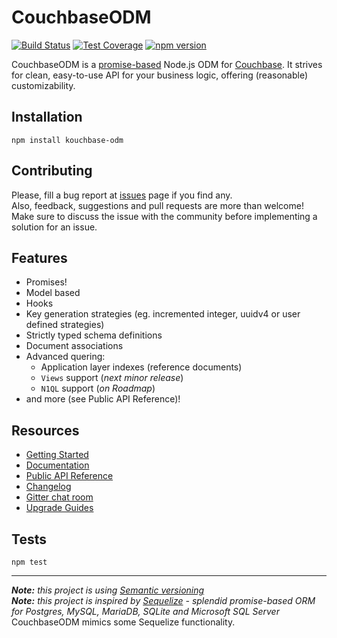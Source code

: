 # CouchbaseODM

[![Build Status](https://travis-ci.org/fogine/couchbase-odm.svg?branch=master)](https://travis-ci.org/fogine/couchbase-odm) [![Test Coverage](https://codeclimate.com/github/fogine/couchbase-odm/badges/coverage.svg)](https://codeclimate.com/github/fogine/couchbase-odm/coverage) [![npm version](https://badge.fury.io/js/kouchbase-odm.svg)](https://www.npmjs.com/package/kouchbase-odm)  

CouchbaseODM is a [promise-based](http://bluebirdjs.com/docs/getting-started.html) Node.js ODM for [Couchbase](http://www.couchbase.com/nosql-databases/couchbase-server). It strives for clean, easy-to-use API for your business logic, offering (reasonable) customizability.


Installation
-------------------
`npm install kouchbase-odm`

Contributing
-------------------
Please, fill a bug report at [issues](https://github.com/fogine/couchbase-odm/issues) page if you find any.  
Also, feedback, suggestions and pull requests are more than welcome!
Make sure to discuss the issue with the community before implementing a solution for an issue.

Features
-------------------
* Promises!
* Model based
* Hooks
* Key generation strategies (eg. incremented integer, uuidv4 or user defined strategies)
* Strictly typed schema definitions
* Document associations
* Advanced quering:
    * Application layer indexes (reference documents)
    * `Views` support (*next minor release*)
    * `N1QL` support (*on Roadmap*)
* and more (see Public API Reference)!

Resources
-------------------
* [Getting Started](https://fogine.github.io/couchbase-odm/tutorial-1.gettingStarted.html)
* [Documentation](https://fogine.github.io/couchbase-odm/tutorial-1.gettingStarted.html)
* [Public API Reference](https://fogine.github.io/couchbase-odm/CouchbaseODM.html)
* [Changelog](./CHANGELOG.md)
* [Gitter chat room](https://gitter.im/couchbase-odm/couchbase-odm)
* [Upgrade Guides](https://fogine.github.io/couchbase-odm/tutorial-8.upgrade-guides.html)

Tests
-------------------

`npm test`

-------------------------------------------

_**Note:** this project is using [Semantic versioning](http://semver.org/)_    
_**Note:** this project is inspired by [Sequelize](https://github.com/sequelize/sequelize) - splendid promise-based ORM for Postgres, MySQL, MariaDB, SQLite and Microsoft SQL Server_  
CouchbaseODM mimics some Sequelize functionality.
